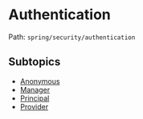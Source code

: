 # Authentication

Path: `spring/security/authentication`

## Subtopics
- [Anonymous](./anonymous/README.md)
- [Manager](./manager/README.md)
- [Principal](./principal/README.md)
- [Provider](./provider/README.md)

